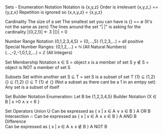 

Sets - Enumeration Notation 
	Notation is {x,y,z}
	Order is irrelevant {x,y,z,} == {y,z,x}
	Repetition is ignored so {x,x,y,z} = {x,y,z}


Cardinality
	The size of a set 
	The smallest set you can have is {} == ∅ (It's not the same as zero)
	The lines around the set "| |" is asking for the cardinality |{0,2,1}| <- 3
	|{}| = 0


Number Range Notation 
	{0,1,2,3,4,5} = {0,...,5}
	(1,2,3,...) = all positive 
	Special Number Ranges:
		{0,1,2,...} = ℕ (All Natural Numbers)
		(...,-2,-1,0,1,2,...) = ℤ (All Integers)


Set Membership Notation
	x ∈ S = object x is a member of set S
	y ∉ S = object is NOT a member of set S


Subsets 
	Set within another set
	S ⊆ T = set S is a subset of set T
	{1} ⊆ {1,2}
	{} ⊆ {1,2}
	{} ⊆ T
	{1} ⊄ {} (Not a subset as there cant be a 1 in an emtpy set)
	Any set is a subset of itself 

Set Builder Notation
	Enumeration:
		Let B be {1,2,3,4,5}
	Builder Notation 
		{X ∈ B | x >0 ∧ x < 6 }


Set Operators
	Union U
		Can be expressed as { x | x ∈ A ∨ x ∈ B } A OR B
	Intersection ∩
		Can be expressed as { x | x ∈ A ∧ x ∈ B } A AND B
	Difference \
		Can be expressed as { x | x ∈ A ∧ x ∉ B } A NOT B